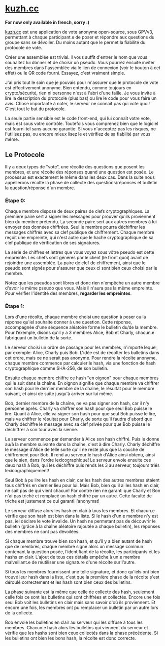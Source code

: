 # [kuzh.cc](https://kuzh.cc)

**For now only available in french, sorry :(**

[kuzh.cc](kuzh.cc) est une application de vote anonyme open-source, sous GPVv3, permettant à chaque participant.e
de poser et répondre aux questions du groupe sans se dévoiler. Du moins autant que le permet la
fiabilité du protocole de vote.

Créer une assemblée est trivial. Il vous suffit d'entrer le nom que vous souhaitez lui donner
et de choisir un pseudo. Vous pourrez ensuite inviter des membres dans l'assemblée via le lien
de connexion (voir le bouton à cet effet) ou le QR code fourni. Essayez, c'est vraiment simple.

J'ai pris tout le soin que je pouvais pour m'assurer que le protocole de vote est effectivement anonyme.
Bien entendu, comme toujours en crypto/sécurité, rien ni personne n'est à l'abri d'une faille.
Je vous invite à lire la description du protocole (plus bas) ou lire le code pour vous faire un avis.
Chose importante à noter, le serveur ne connaît pas qui vote quoi! C'est tout le but du protocole.

La seule partie sensible est le code front-end, qui lui connaît votre vote, mais est sous votre contrôle.
Toutefois vous comprenez bien que le logiciel est fourni tel sans aucune garantie. Si vous n'acceptez
pas les risques, ne l'utilisez pas, ou encore mieux lisez le et vérifiez de sa fiabilité par vous même.

## Le Protocole

Il y a deux types de "vote", une récolte des questions que posent les membres,
et une récolte des réponses quand une question est posée.
Le processus est exactement le même dans les deux cas.
Dans la suite nous appellerons récolte la phase de collecte des questions/réponses
et bulletin la question/réponse d'un membre.

### Étape 0:

Chaque membre dispose de deux paires de clefs cryptographiques.
La première paire sert à signer les messages pour prouver qu'ils proviennent bien du membre prétendu.
La seconde paire sert aux autres membres à lui envoyer des données chiffrées.
Seul le membre pourra déchiffrer les messages chiffrés avec sa clef publique de chiffrement.
Chaque membre reçoit une empreinte, qui n'est autre que le hache cryptographique de sa clef publique de
vérification de ses signatures.

La série de chiffres et lettres que vous voyez sous vôtre pseudo est cette empreinte.
Les chefs sont générés par le client (le front quoi) avant de rejoindre une assemblée.
La paire de clef de chiffrement, ainsi que le pseudo sont signés pour s'assurer que ceux ci sont bien
ceux choisi par le membre.

Notez que les pseudos sont libres et donc rien n'empêche un autre membre d'avoir le même pseudo que vous.
Mais il n'aura pas la même empreinte. Pour vérifier l'identité des membres, **regarder les empreintes**.

### Étape 1:

Lors d'une récolte, chaque membre choisi une question à poser ou la réponse qu'iel souhaite donner à une question.
Cette réponse, accompagnée d'une séquence aléatoire forme le bulletin du/de la membre.
Pour l’exemple, disons qu'il y a 3 membres Alice, Bob et Charly, chacun.e fabriquant un bulletin de la sorte.

Le serveur choisi un ordre de passage pour les membres, n'importe lequel, par exemple: Alice, Charly puis Bob.
L'idée est de récolter les bulletins dans cet ordre, mais ce ne serait pas anonyme.
Pour rendre la récolte anonyme, chaque membre commence par calculer le hash, via une fonction de hash cryptographique
comme SHA-256, de son bulletin.

Ensuite chaque membre chiffre ce hash "en oignon" pour chaque membres qui le suit dans la chaîne.
En oignon signifie que chaque membre va chiffrer son hash pour le dernier membre de la chaîne, le résultat
pour le membre suivant, et ainsi de suite jusqu'à arriver sur lui même.

Bob, dernier membre de la chaîne, ne va pas signer son hash, car il n'y personne après.
Charly va chiffrer son hash pour que seul Bob puisse le lire.
Quant à Alice, elle va signer son hash pour que seul Bob puisse le lire, mais va chiffrer le résultat pour Charly,
de sorte qu'il faudra d'abord que Charly déchiffre le message avec sa clef privée pour que Bob puisse le déchiffrer
à son tour avec la sienne.

Le serveur commence par demander à Alice son hash chiffré.
Puis le donne au/à la membre suivante dans la chaîne, c'est à dire Charly.
Charly déchiffre le message d'Alice de telle sorte qu'il ne reste plus que la couche de chiffrement pour Bob.
Il rend au serveur le hash d'Alice ainsi obtenu, ainsi que le sien, dans l'ordre lexicographique!
Le serveur envoie ensuite ces deux hash à Bob, qui les déchiffre puis rends les 3 au serveur, toujours triés lexicographiquement!

Seul Bob à pu lire les hash en clair, car les hash des autres membres étaient tous chiffrés en dernier lieu pour lui.
Mais Bob, bien qu'il ai les hash en clair, ne sait pas de qui vient chacun!
Par contre rien ne garanti que Charly et Bon n'ai pas triché et remplacé un hash chiffré par un autre.
Cette faculté de triche est justement ce qui garanti l'anonymat!

Le serveur diffuse alors les hash en clair à tous les membres. Et chacun.e vérifie que son hash est bien dans la liste.
Si le hash d'un.e membre n'y est pas, iel déclare le vote invalide.
Un hash ne permetant pas de découvrir le bulletin (grâce à la chaîne aléatoire rajoutée a chaque bulletin),
les réponses des membres ne sont pas dévoilées.

Si chaque membre trouve bien son hash, et qu'il y a bien autant de hash que de membres, chaque membre signe alors
un message commun contenant la question posée, l’identifiant de la récolte, les participants et les hashs en clair.
L'ajout de tous ces détails empêche à un.e membre malveillant.e de réutiliser une signature d'une récolte sur l'autre.

Si tous les membres fournissent une telle signature, et donc qu'iels ont bien trouvé leur hash dans la liste, c'est que
la première phase de la récolte s'est déroulé correctement et les hash sont bien ceux des bulletins.

La phase suivante est la même que celle de collecte des hash, seulement celle fois ce sont les bulletins qui sont chiffrées et
collectés. Encore une fois seul Bob voit les bulletins en clair mais sans savoir d'où ils proviennent.
Et encore une fois, les membres ont pu remplacer un bulletin par un autre lors de la collecte.

Bob envoie les bulletins en clair au serveur qui les diffuse à tous les membres. Chacun.e hash alors les bulletins qui viennent
du serveur et vérifie que les hashs sont bien ceux collectés dans la phase précédente.
Si les bulletins ont bien les bons hash, la récolte est donc correcte.